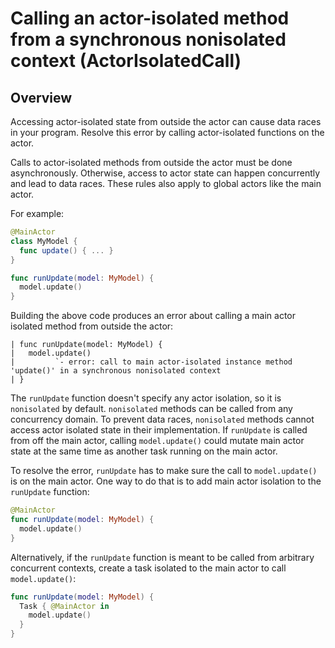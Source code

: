# Calling an actor-isolated method from a synchronous nonisolated context (ActorIsolatedCall)

## Overview

Accessing actor-isolated state from outside the actor can cause data races in your program. Resolve this error by calling actor-isolated functions on the actor.

Calls to actor-isolated methods from outside the actor must be done asynchronously. Otherwise, access to actor state can happen concurrently and lead to data races. These rules also apply to global actors like the main actor.

For example:

```swift
@MainActor
class MyModel {
  func update() { ... }
}

func runUpdate(model: MyModel) {
  model.update()
}
```

Building the above code produces an error about calling a main actor isolated method from outside the actor:

```
| func runUpdate(model: MyModel) {
|   model.update()
|         `- error: call to main actor-isolated instance method 'update()' in a synchronous nonisolated context
| }
```

The `runUpdate` function doesn't specify any actor isolation, so it is `nonisolated` by default. `nonisolated` methods can be called from any concurrency domain. To prevent data races, `nonisolated` methods cannot access actor isolated state in their implementation. If `runUpdate` is called from off the main actor, calling `model.update()` could mutate main actor state at the same time as another task running on the main actor.

To resolve the error, `runUpdate` has to make sure the call to `model.update()` is on the main actor. One way to do that is to add main actor isolation to the `runUpdate` function:

```swift
@MainActor
func runUpdate(model: MyModel) {
  model.update()
}
```

Alternatively, if the `runUpdate` function is meant to be called from arbitrary concurrent contexts, create a task isolated to the main actor to call `model.update()`:

```swift
func runUpdate(model: MyModel) {
  Task { @MainActor in
    model.update()
  }
}
```
